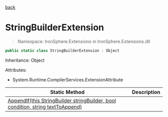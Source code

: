 ﻿[back](/IronSphere.Extensions/types)

# StringBuilderExtension

> Namespace: IronSphere.Extensions in  IronSphere.Extensions.dll



```csharp
public static class StringBuilderExtension : Object
```
Inheritance: Object



Attributes:
        
* System.Runtime.CompilerServices.ExtensionAttribute




| Static Method | Description |
| --- | --- |
| [AppendIf(this StringBuilder stringBuilder, bool condition, string textToAppend)](StringBuilderExtension_AppendIf(StringBuilder,Boolean,String)) |  |
